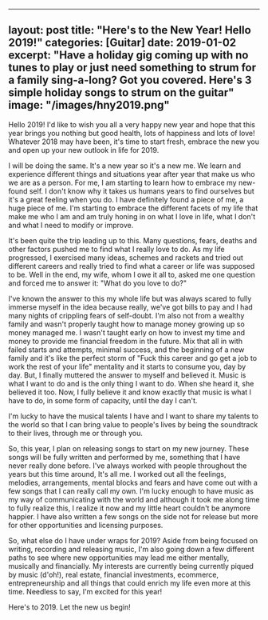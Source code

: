 
---
layout: post
title:  "Here's to the New Year! Hello 2019!"
categories: [Guitar]
date:   2019-01-02
excerpt: "Have a holiday gig coming up with no tunes to play or just need something to strum for a family sing-a-long? Got you covered. Here's 3 simple holiday songs to strum on the guitar"
image: "/images/hny2019.png"
---
Hello 2019! I'd like to wish you all a very happy new year and hope that this year brings you nothing but good health, lots of 
happiness and lots of love! Whatever 2018 may have been, it's time to start fresh, embrace the new you and open up your new
outlook in life for 2019.

I will be doing the same. It's a new year so it's a new me. We learn and experience different things and situations year after
year that make us who we are as a person. For me, I am starting to learn how to embrace my new-found self. I don't know why it 
takes us humans years to find ourselves but it's a great feeling when you do. I have definitely found a piece of me, a huge piece
of me. I'm starting to embrace the different facets of my life that make me who I am and am truly honing in on what I love in life,
what I don't and what I need to modify or improve. 

It's been quite the trip leading up to this. Many questions, fears, deaths and other factors pushed me to find what I really love to do. 
As my life progressed, I exercised many ideas, schemes and rackets and tried out different careers and really tried to find what a 
career or life was supposed to be. Well in the end, my wife, whom I owe it all to, asked me one question and forced me to answer it: 
"What do you love to do?"

I've known the answer to this my whole life but was always scared to fully immerse myself in the idea because really, we've got
bills to pay and I had many nights of crippling fears of self-doubt. I'm also not from a wealthy family and wasn't properly taught how 
to manage money growing up so money managed me. I wasn't taught early on how to invest my time and money to provide me financial freedom 
in the future. Mix that all in with failed starts and attempts, minimal success, and the beginning of a new family and it's like
the perfect storm of "Fuck this career and go get a job to work the rest of your life" mentality and it starts to consume you, day by day.
But, I finally muttered the answer to myself and believed it. Music is what I want to do and is the only thing I want to do. When she heard 
it, she believed it too. Now, I fully believe it and know exactly that music is what I have to do, in some form of capacity, until the day
I can't. 

I'm lucky to have the musical talents I have and I want to share my talents to the world so that I can bring value to people's
lives by being the soundtrack to their lives, through me or through you.

So, this year, I plan on releasing songs to start on my new journey. These songs will be fully written and performed by me, something 
that I have never really done before. I've always worked with people throughout the years but this time around, It's all me. I worked
out all the feelings, melodies, arrangements, mental blocks and fears and have come out with a few songs that I can really call my own.
I'm lucky enough to have music as my way of communicating with the world and although it took me along time to fully realize this, I 
realize it now and my little heart couldn't be anymore happier. I have also written a few songs on the side not for release but more for 
other opportunities and licensing purposes.

So, what else do I have under wraps for 2019? Aside from being focused on writing, recording and releasing music, I'm also going down
a few different paths to see where new opportunities may lead me either mentally, musically and financially. My interests are currently
being currently piqued by music (d'oh!), real estate, financial investments, ecommerce, entrepreneurship and all things that could enrich my life
even more at this time. Needless to say, I'm excited for this year!

Here's to 2019. Let the new us begin!
